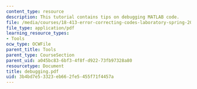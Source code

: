 ```yaml
---
content_type: resource
description: This tutorial contains tips on debugging MATLAB code.
file: /media/courses/18-413-error-correcting-codes-laboratory-spring-2004/3b4bd7e53323eb662fe5455f71f4457a_debugging.pdf
file_type: application/pdf
learning_resource_types:
- Tools
ocw_type: OCWFile
parent_title: Tools
parent_type: CourseSection
parent_uid: a045bc83-6bf3-4f8f-d922-73fb97328a80
resourcetype: Document
title: debugging.pdf
uid: 3b4bd7e5-3323-eb66-2fe5-455f71f4457a
---
```

